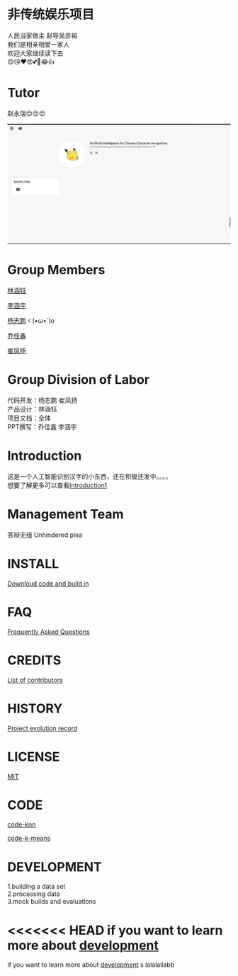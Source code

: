 # 非传统娱乐项目 
 人民当家做主 赵导吴彦祖  
 我们是相亲相爱一家人   
 欢迎大家继续读下去      
 😊😘❤️😍💕🤣😂👍

# Tutor
赵永瑞😍😍😍

![ ](/PICTURE/test.png)

# Group Members
[林涵钰](https://github.com/LinHanYul)  

[李涵宇](https://github.com/lihanyum) 

[杨志鹏](https://github.com/Buleshou)ヾ(•ω•`)o

[乔佳鑫](https://github.com/0613whalien)  

[崔凤扬](https://github.com/BoomYY6)

# Group Division of Labor
代码开发：杨志鹏 崔凤扬  
产品设计：林涵钰  
项目文档：全体  
PPT撰写：乔佳鑫 李涵宇

# Introduction
这是一个人工智能识别汉字的小东西，还在积极还发中。。。。  
想要了解更多可以查看[Introduction1](https://github.com/Bistu-OSSDT-2022/6-zhaoyr-linhy/blob/program/Introduction1)

# Management Team
答辩无组 Unhindered plea

# INSTALL
[Downloud code and build in](https://github.com/Bistu-OSSDT-2022/6-zhaoyr-linhy)

# FAQ
[Frequently Asked Questions](https://github.com/Bistu-OSSDT-2022/6-zhaoyr-linhy/issues)

# CREDITS
[List of contributors](https://github.com/Bistu-OSSDT-2022/6-zhaoyr-linhy/blob/program/CREDITS.md)

# HISTORY
[Project evolution record](https://github.com/Bistu-OSSDT-2022/6-zhaoyr-linhy/commits/program)

# LICENSE
[MIT](https://github.com/Bistu-OSSDT-2022/6-zhaoyr-linhy/blob/program/license)

# CODE
[code-knn](https://github.com/Bistu-OSSDT-2022/6-zhaoyr-linhy/blob/program/code/%E6%88%90%E5%93%81%E4%BB%A3%E7%A0%81(knn))

[code-k-means](https://github.com/Bistu-OSSDT-2022/6-zhaoyr-linhy/blob/program/code/%E6%88%90%E5%93%81%E4%BB%A3%E7%A0%81(k-means))

# DEVELOPMENT
1.building a data set      
2.processing data     
3.mock builds and evaluations       
  
      
<<<<<<< HEAD
if you want to learn more about [development](https://github.com/Bistu-OSSDT-2022/6-zhaoyr-linhy/blob/program/development)
=======
if you want to learn more about [development](https://github.com/Bistu-OSSDT-2022/6-zhaoyr-linhy/blob/program/development)
s
lalalallabb
